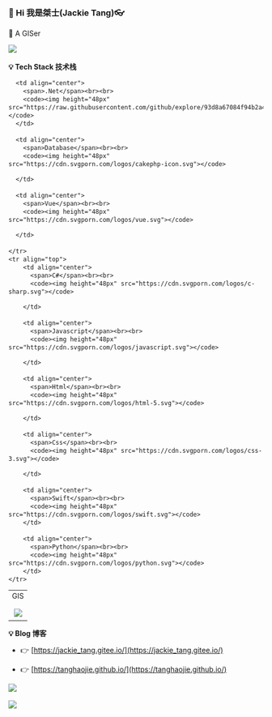 ### 👋 Hi 我是桀士(Jackie Tang)👓

🎈 A GISer

![](https://visitor-badge.glitch.me/badge?page_id=tanghaojie.tanghaojie)

**💡 Tech Stack 技术栈**

<table>
  <tbody>
    <tr align="top">
      <td align="center">
        <span>GIS</span><br><br>
        <code><img height="48px" src="https://cdn.svgporn.com/logos/google-maps.svg"></code>
      </td>

      <td align="center">
        <span>.Net</span><br><br>
        <code><img height="48px" src="https://raw.githubusercontent.com/github/explore/93d8a67084f94b2a444e510199a6e7622e5b09a3/topics/dotnet/dotnet.png"></code>
      </td>

      <td align="center">
        <span>Database</span><br><br>
        <code><img height="48px" src="https://cdn.svgporn.com/logos/cakephp-icon.svg"></code>
<!--         https://raw.githubusercontent.com/github/explore/80688e429a7d4ef2fca1e82350fe8e3517d3494d/topics/sql/sql.png -->
      </td>

      <td align="center">
        <span>Vue</span><br><br>
        <code><img height="48px" src="https://cdn.svgporn.com/logos/vue.svg"></code>
<!--         https://raw.githubusercontent.com/github/explore/80688e429a7d4ef2fca1e82350fe8e3517d3494d/topics/vue/vue.png -->
      </td>

    </tr>
    <tr align="top">
        <td align="center">
          <span>C#</span><br><br>
          <code><img height="48px" src="https://cdn.svgporn.com/logos/c-sharp.svg"></code>
<!--         https://raw.githubusercontent.com/github/explore/80688e429a7d4ef2fca1e82350fe8e3517d3494d/topics/csharp/csharp.png -->
        </td>
      
        <td align="center">
          <span>Javascript</span><br><br>
          <code><img height="48px" src="https://cdn.svgporn.com/logos/javascript.svg"></code>
<!--         https://raw.githubusercontent.com/github/explore/80688e429a7d4ef2fca1e82350fe8e3517d3494d/topics/javascript/javascript.png -->
        </td>

        <td align="center">
          <span>Html</span><br><br>
          <code><img height="48px" src="https://cdn.svgporn.com/logos/html-5.svg"></code>
<!--         https://raw.githubusercontent.com/github/explore/80688e429a7d4ef2fca1e82350fe8e3517d3494d/topics/html/html.png -->
        </td>

        <td align="center">
          <span>Css</span><br><br>
          <code><img height="48px" src="https://cdn.svgporn.com/logos/css-3.svg"></code>
<!--         https://raw.githubusercontent.com/github/explore/80688e429a7d4ef2fca1e82350fe8e3517d3494d/topics/css/css.png -->
        </td>

        <td align="center">
          <span>Swift</span><br><br>
          <code><img height="48px" src="https://cdn.svgporn.com/logos/swift.svg"></code>
        </td>

        <td align="center">
          <span>Python</span><br><br>
          <code><img height="48px" src="https://cdn.svgporn.com/logos/python.svg"></code>
        </td>
    </tr>
  </tbody>
</table>


**💡 Blog 博客**

  - 👉 [https://jackie_tang.gitee.io/](https://jackie_tang.gitee.io/)

  - 👉 [https://tanghaojie.github.io/](https://tanghaojie.github.io/)

![](https://github-readme-stats.vercel.app/api?username=tanghaojie&show_icons=true&theme=bear)

<img height="150" src="https://jackie_tang.gitee.io/pic_cloud/WeChat/qrcode2_compress.png" />



<!--
**tanghaojie/tanghaojie** is a ✨ _special_ ✨ repository because its `README.md` (this file) appears on your GitHub profile.

Here are some ideas to get you started:

- 🔭 I’m currently working on ...
- 🌱 I’m currently learning ...
- 👯 I’m looking to collaborate on ...
- 🤔 I’m looking for help with ...
- 💬 Ask me about ...
- 📫 How to reach me: ...
- 😄 Pronouns: ...
- ⚡ Fun fact: ...
-->
